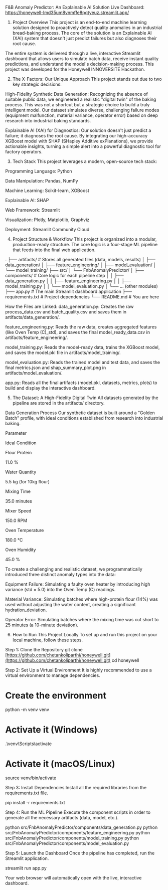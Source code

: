 F&B Anomaly Predictor: An Explainable AI Solution
Live Dashboard: https://honeywell-lmd35um8vnmffe8pqtyeuz.streamlit.app/

1. Project Overview
This project is an end-to-end machine learning solution designed to proactively detect quality anomalies in an industrial bread-baking process. The core of the solution is an Explainable AI (XAI) system that doesn't just predict failures but also diagnoses their root cause.

The entire system is delivered through a live, interactive Streamlit dashboard that allows users to simulate batch data, receive instant quality predictions, and understand the model's decision-making process. This project was developed for the Honeywell INNOVERSITÉ Hackathon.

2. The X-Factors: Our Unique Approach
This project stands out due to two key strategic decisions:

High-Fidelity Synthetic Data Generation: Recognizing the absence of suitable public data, we engineered a realistic "digital twin" of the baking process. This was not a shortcut but a strategic choice to build a truly intelligent model. Our dataset simulates diverse, challenging failure modes (equipment malfunction, material variance, operator error) based on deep research into industrial baking standards.

Explainable AI (XAI) for Diagnostics: Our solution doesn't just predict a failure; it diagnoses the root cause. By integrating our high-accuracy XGBoost model with SHAP (SHapley Additive exPlanations), we provide actionable insights, turning a simple alert into a powerful diagnostic tool for factory operators.

3. Tech Stack
This project leverages a modern, open-source tech stack:

Programming Language: Python

Data Manipulation: Pandas, NumPy

Machine Learning: Scikit-learn, XGBoost

Explainable AI: SHAP

Web Framework: Streamlit

Visualization: Plotly, Matplotlib, Graphviz

Deployment: Streamlit Community Cloud

4. Project Structure & Workflow
This project is organized into a modular, production-ready structure. The core logic is a four-stage ML pipeline that feeds into the final web application.

.
├── artifacts/                # Stores all generated files (data, models, results)
│   ├── data_generation/
│   ├── feature_engineering/
│   ├── model_evaluation/
│   └── model_training/
├── src/
│   └── FnbAnomalyPredictor/
│       ├── components/       # Core logic for each pipeline step
│       │   ├── data_generation.py
│       │   ├── feature_engineering.py
│       │   ├── model_training.py
│       │   └── model_evaluation.py
│       └── ... (other modules)
├── app.py                    # The main Streamlit dashboard application
├── requirements.txt          # Project dependencies
└── README.md                 # You are here

How the Files are Linked:
data_generation.py: Creates the raw process_data.csv and batch_quality.csv and saves them in artifacts/data_generation/.

feature_engineering.py: Reads the raw data, creates aggregated features (like Oven Temp (C)_std), and saves the final model_ready_data.csv in artifacts/feature_engineering/.

model_training.py: Reads the model-ready data, trains the XGBoost model, and saves the model.pkl file in artifacts/model_training/.

model_evaluation.py: Reads the trained model and test data, and saves the final metrics.json and shap_summary_plot.png in artifacts/model_evaluation/.

app.py: Reads all the final artifacts (model.pkl, datasets, metrics, plots) to build and display the interactive dashboard.

5. The Dataset: A High-Fidelity Digital Twin
All datasets generated by the pipeline are stored in the artifacts/ directory.

Data Generation Process
Our synthetic dataset is built around a "Golden Batch" profile, with ideal conditions established from research into industrial baking.

Parameter

Ideal Condition

Flour Protein

11.0 %

Water Quantity

5.5 kg (for 10kg flour)

Mixing Time

35.0 minutes

Mixer Speed

150.0 RPM

Oven Temperature

180.0 °C

Oven Humidity

45.0 %

To create a challenging and realistic dataset, we programmatically introduced three distinct anomaly types into the data:

Equipment Failure: Simulating a faulty oven heater by introducing high variance (std = 5.0) into the Oven Temp (C) readings.

Material Variance: Simulating batches where high-protein flour (14%) was used without adjusting the water content, creating a significant hydration_deviation.

Operator Error: Simulating batches where the mixing time was cut short to 25 minutes (a 10-minute deviation).

6. How to Run This Project Locally
To set up and run this project on your local machine, follow these steps.

Step 1: Clone the Repository
git clone [https://github.com/chetankoliparthi/honeywell.git](https://github.com/chetankoliparthi/honeywell.git)
cd honeywell

Step 2: Set Up a Virtual Environment
It is highly recommended to use a virtual environment to manage dependencies.

# Create the environment
python -m venv venv

# Activate it (Windows)
.\venv\Scripts\activate

# Activate it (macOS/Linux)
source venv/bin/activate

Step 3: Install Dependencies
Install all the required libraries from the requirements.txt file.

pip install -r requirements.txt

Step 4: Run the ML Pipeline
Execute the component scripts in order to generate all the necessary artifacts (data, model, etc.).

python src/FnbAnomalyPredictor/components/data_generation.py
python src/FnbAnomalyPredictor/components/feature_engineering.py
python src/FnbAnomalyPredictor/components/model_training.py
python src/FnbAnomalyPredictor/components/model_evaluation.py

Step 5: Launch the Dashboard
Once the pipeline has completed, run the Streamlit application.

streamlit run app.py

Your web browser will automatically open with the live, interactive dashboard.
